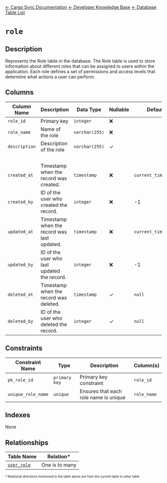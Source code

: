 [← Cargo Sync Documentation](../../../../readme.md) [← Developer Knowledge Base](../../readme.md) [← Database Table List](../database-design.md)

# `role`

## Description
Represents the Role table in the database. The Role table is used to store information about different roles that can be assigned to users within the application. Each role defines a set of permissions and access levels that determine what actions a user can perform.

## Columns

|Column Name|Description|Data Type|Nullable|Default|
|-|-|-|-|-|
|`role_id`|Primary key|`integer`|❌||
|`role_name`|Name of the role|`varchar(255)`|❌||
|`description`|Description of the role|`varchar(255)`|✓||
|&nbsp;|
|`created_at`|Timestamp when the record was created.|`timestamp`|❌|`current_timestamp`|
|`created_by`|ID of the user who created the record.|`integer`|❌|-1|
|`updated_at`|Timestamp when the record was last updated.|`timestamp`|❌|`current_timestamp`|
|`updated_by`|ID of the user who last updated the record.|`integer`|❌|-1|
|`deleted_at`|Timestamp when the record was deleted.|`timestamp`|✓|`null`|
|`deleted_by`|ID of the user who deleted the record.|`integer`|✓|`null`|

## Constraints

|Constraint Name|Type|Description|Column(s)|
|-|-|-|-|
|`pk_role_id`|`primary key`|Primary key constraint|`role_id`|
|`unique_role_name`|`unique`|Ensures that each role name is unique|`role_name`|

## Indexes

None

## Relationships

|Table Name|Relation*|
|-|-|
|[`user_role`](./user-role-table.md)|One is to many|


<span style="font-size:10px">\* Relational directions mentioned in the table above are from the current table to other table</span>